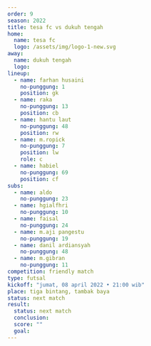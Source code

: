 ```yaml
---
order: 9
season: 2022
title: tesa fc vs dukuh tengah
home:
  name: tesa fc
  logo: /assets/img/logo-1-new.svg
away:
  name: dukuh tengah
  logo:
lineup:
  - name: farhan husaini
    no-punggung: 1
    position: gk
  - name: raka
    no-punggung: 13
    position: cb
  - name: hantu laut
    no-punggung: 48
    position: rw
  - name: m.ropick
    no-punggung: 7
    position: lw
    role: c
  - name: habiel
    no-punggung: 69
    position: cf
subs:
  - name: aldo
    no-punggung: 23
  - name: hgialfhri
    no-punggung: 10
  - name: faisal
    no-punggung: 24
  - name: m.aji pangestu
    no-punggung: 19
  - name: danil ardiansyah
    no-punggung: 48
  - name: m.gibran
    no-punggung: 11
competition: friendly match
type: futsal
kickoff: "jumat, 08 april 2022 • 21:00 wib"
place: tiga bintang, tambak baya
status: next match
result:
  status: next match
  conclusion: 
  score: ""
  goal: 
---
```

